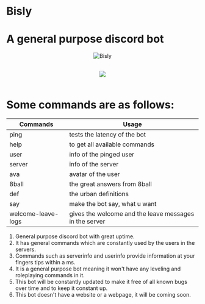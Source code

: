 Bisly
=====
# A general purpose discord bot
<p align="center">
  <img src="https://discordbots.org/api/widget/496198253193461792.svg" alt="Bisly" />
<br><br>
<p align="center">
  <img src="https://forthebadge.com/images/badges/made-with-javascript.svg" />
<br><br>

# Some commands are as follows:
|Commands          |Usage                                                 |
|------------------|------------------------------------------------------|
|ping              |tests the latency of the bot                          |
|help              |to get all available commands                         |
|user              |info of the pinged user                               |
|server            |info of the server                                    |
|ava               |avatar of the user                                    |
|8ball             |the great answers from 8ball                          |
|def               |the urban definitions                                 |
|say               |make the bot say, what u want                         |
|welcome-leave-logs|gives the welcome and the leave messages in the server|

1. General purpose discord bot with great uptime.
2. It has general commands which are constantly used by the users in the servers.
3. Commands such as serverinfo and userinfo provide information at your fingers tips within a ms. 
4. It is a general purpose bot meaning it won't have any leveling and roleplaying commands in it.
5. This bot will be constantly updated to make it free of all known bugs over time and to keep it constant up. 
6. This bot doesn't have a website or a webpage, it will be coming soon.

